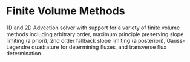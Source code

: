 # Finite Volume Methods
1D and 2D Advection solver with support for a variety of finite volume methods including arbitrary order, maximum principle preserving slope limiting (a priori), 2nd order fallback slope limiting (a posteriori), Gauss-Legendre quadrature for determining fluxes, and transverse flux determination.
